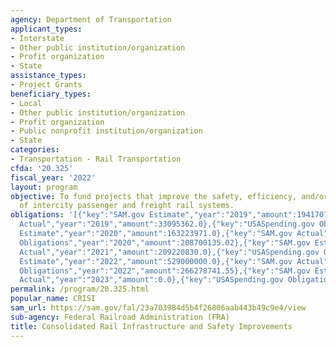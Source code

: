 ```yaml
---
agency: Department of Transportation
applicant_types:
- Interstate
- Other public institution/organization
- Profit organization
- State
assistance_types:
- Project Grants
beneficiary_types:
- Local
- Other public institution/organization
- Profit organization
- Public nonprofit institution/organization
- State
categories:
- Transportation - Rail Transportation
cfda: '20.325'
fiscal_year: '2022'
layout: program
objective: To fund projects that improve the safety, efficiency, and/or reliability
  of intercity passenger and freight rail systems.
obligations: '[{"key":"SAM.gov Estimate","year":"2019","amount":194170709.0},{"key":"SAM.gov
  Actual","year":"2019","amount":33095362.0},{"key":"USASpending.gov Obligations","year":"2019","amount":33095362.0},{"key":"SAM.gov
  Estimate","year":"2020","amount":163223971.0},{"key":"SAM.gov Actual","year":"2020","amount":209978877.0},{"key":"USASpending.gov
  Obligations","year":"2020","amount":208700135.02},{"key":"SAM.gov Estimate","year":"2021","amount":114455602.0},{"key":"SAM.gov
  Actual","year":"2021","amount":209220830.0},{"key":"USASpending.gov Obligations","year":"2021","amount":198623494.66},{"key":"SAM.gov
  Estimate","year":"2022","amount":529000000.0},{"key":"SAM.gov Actual","year":"2022","amount":274192258.0},{"key":"USASpending.gov
  Obligations","year":"2022","amount":266278741.55},{"key":"SAM.gov Estimate","year":"2023","amount":181403252.0},{"key":"SAM.gov
  Actual","year":"2023","amount":0.0},{"key":"USASpending.gov Obligations","year":"2023","amount":247834310.98}]'
permalink: /program/20.325.html
popular_name: CRISI
sam_url: https://sam.gov/fal/23a703984d5b4f26806aab443b49c9e4/view
sub-agency: Federal Railroad Administration (FRA)
title: Consolidated Rail Infrastructure and Safety Improvements
---
```

